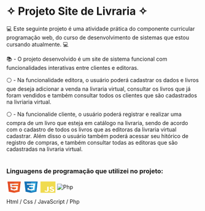 #  ✧ Projeto Site de Livraria  ✧

💻 Este seguinte projeto é uma atividade prática do componente curricular programação web, do curso de desenvolvimento de sistemas que estou cursando atualmente. 💻

📚 - O projeto desenvolvido é um site de sistema funcional com funcionalidades interativas entre clientes e editoras. 

⚪ - Na funcionalidade editora, o usuário poderá cadastrar os dados e livros que deseja adicionar a venda na livraria virtual, consultar os livros que já foram vendidos e também consultar todos os clientes que são cadastrados na livriaria virtual. 

⚪ - Na funcionalide cliente, o usuário poderá registrar e realizar uma compra de um livro que esteja em catálogo na livraria, sendo de acordo com o cadastro de todos os livros que as editoras da livraria virtual cadastrar. Além disso o usuário também poderá acessar seu hitórico de registro de compras, e também consultar todas as editoras que são cadastradas na livraria virtual. 

#

### Linguagens de programação que utilizei no projeto:
<img align="center" alt="HTML" height="30" width="40" src="https://raw.githubusercontent.com/devicons/devicon/master/icons/html5/html5-original.svg"> <img align="center" alt="CSS" height="30" width="40" src="https://raw.githubusercontent.com/devicons/devicon/master/icons/css3/css3-original.svg"> <img align="center" alt="Js" height="30" width="40" src="https://raw.githubusercontent.com/devicons/devicon/master/icons/javascript/javascript-plain.svg"> <img align="center" alt="Php" height="30" width="40" src="https://cdn.jsdelivr.net/gh/devicons/devicon/icons/php/php-original.svg">

Html / Css / JavaScript /  Php


